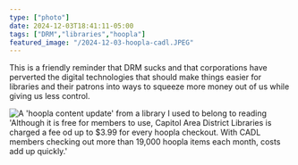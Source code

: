 ```yaml
---
type: ["photo"]
date: 2024-12-03T18:41:11-05:00
tags: ["DRM","libraries","hoopla"]
featured_image: "/2024-12-03-hoopla-cadl.JPEG"
---
```

This is a friendly reminder that DRM sucks and that corporations have perverted the digital technologies that should make things easier for libraries and their patrons into ways to squeeze more money out of us while giving us less control.

![A 'hoopla content update' from a library I used to belong to reading 'Although it is free for members to use, Capitol Area District Libraries is charged a fee od up to $3.99 for every hoopla checkout. With CADL members checking out more than 19,000 hoopla items each month, costs add up quickly.'](/2024-12-03-hoopla-cadl.JPEG)
